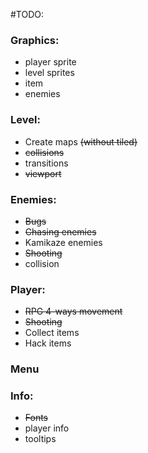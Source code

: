 #TODO:

### Graphics:
- player sprite
- level sprites
- item
- enemies

### Level:
- Create maps ~~(without tiled)~~
- ~~collisions~~
- transitions
- ~~viewport~~

### Enemies:
- ~~Bugs~~
- ~~Chasing enemies~~
- Kamikaze enemies
- ~~Shooting~~
- collision
 
### Player: 
- ~~RPG 4-ways movement~~
- ~~Shooting~~
- Collect items
- Hack items
 
### Menu
### Info:
- ~~Fonts~~
- player info
- tooltips